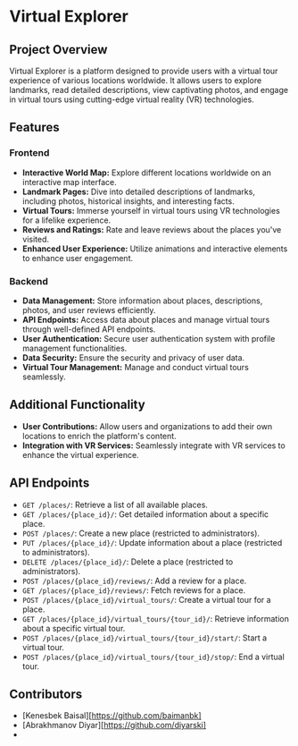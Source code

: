 # Virtual Explorer

## Project Overview
Virtual Explorer is a platform designed to provide users with a virtual tour experience of various locations worldwide. It allows users to explore landmarks, read detailed descriptions, view captivating photos, and engage in virtual tours using cutting-edge virtual reality (VR) technologies.

## Features

### Frontend
- **Interactive World Map:** Explore different locations worldwide on an interactive map interface.
- **Landmark Pages:** Dive into detailed descriptions of landmarks, including photos, historical insights, and interesting facts.
- **Virtual Tours:** Immerse yourself in virtual tours using VR technologies for a lifelike experience.
- **Reviews and Ratings:** Rate and leave reviews about the places you've visited.
- **Enhanced User Experience:** Utilize animations and interactive elements to enhance user engagement.

### Backend
- **Data Management:** Store information about places, descriptions, photos, and user reviews efficiently.
- **API Endpoints:** Access data about places and manage virtual tours through well-defined API endpoints.
- **User Authentication:** Secure user authentication system with profile management functionalities.
- **Data Security:** Ensure the security and privacy of user data.
- **Virtual Tour Management:** Manage and conduct virtual tours seamlessly.

## Additional Functionality
- **User Contributions:** Allow users and organizations to add their own locations to enrich the platform's content.
- **Integration with VR Services:** Seamlessly integrate with VR services to enhance the virtual experience.

## API Endpoints
- `GET /places/`: Retrieve a list of all available places.
- `GET /places/{place_id}/`: Get detailed information about a specific place.
- `POST /places/`: Create a new place (restricted to administrators).
- `PUT /places/{place_id}/`: Update information about a place (restricted to administrators).
- `DELETE /places/{place_id}/`: Delete a place (restricted to administrators).
- `POST /places/{place_id}/reviews/`: Add a review for a place.
- `GET /places/{place_id}/reviews/`: Fetch reviews for a place.
- `POST /places/{place_id}/virtual_tours/`: Create a virtual tour for a place.
- `GET /places/{place_id}/virtual_tours/{tour_id}/`: Retrieve information about a specific virtual tour.
- `POST /places/{place_id}/virtual_tours/{tour_id}/start/`: Start a virtual tour.
- `POST /places/{place_id}/virtual_tours/{tour_id}/stop/`: End a virtual tour.

## Contributors
- [Kenesbek Baisal][https://github.com/baimanbk]
- [Abrakhmanov Diyar][https://github.com/diyarski]
- 
